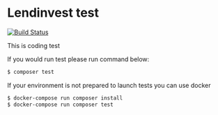 # Lendinvest test

[![Build Status](https://travis-ci.org/maniekcz/rst-rabbit.svg?branch=master)](https://travis-ci.org/maniekcz/rst-rabbit)

This is coding test

If you would run test please run command below:

```bash
$ composer test
```

If your environment is not prepared to launch tests you can use docker

```bash
$ docker-compose run composer install
$ docker-compose run composer test
```